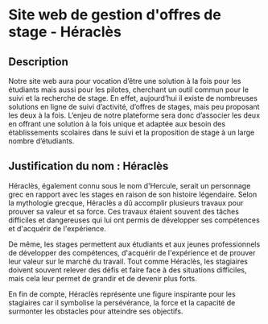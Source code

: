 # Site web de gestion d'offres de stage - Héraclès

## Description

Notre site web aura pour vocation d’être une solution à la fois pour les étudiants mais aussi pour les pilotes, cherchant un outil commun pour le suivi et la recherche de stage. En effet, aujourd’hui il existe de nombreuses solutions en ligne de suivi d’activité, d’offres de stages, mais peu proposant les deux à la fois. L’enjeu de notre plateforme sera donc d’associer les deux en offrant une solution à la fois unique et adaptée aux besoin des établissements scolaires dans le suivi et la proposition de stage à un large nombre d’étudiants.

## Justification du nom : Héraclès

Héraclès, également connu sous le nom d'Hercule, serait un personnage grec en rapport avec les stages en raison de son histoire légendaire. Selon la mythologie grecque, Héraclès a dû accomplir plusieurs travaux pour prouver sa valeur et sa force. Ces travaux étaient souvent des tâches difficiles et dangereuses qui lui ont permis de développer ses compétences et d'acquérir de l'expérience.

De même, les stages permettent aux étudiants et aux jeunes professionnels de développer des compétences, d'acquérir de l'expérience et de prouver leur valeur sur le marché du travail. Tout comme Héraclès, les stagiaires doivent souvent relever des défis et faire face à des situations difficiles, mais cela leur permet de grandir et de devenir plus forts.

En fin de compte, Héraclès représente une figure inspirante pour les stagiaires car il symbolise la persévérance, la force et la capacité de surmonter les obstacles pour atteindre ses objectifs.
